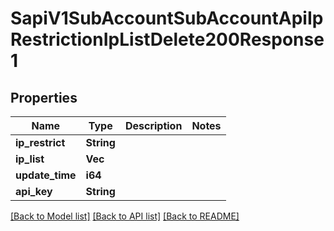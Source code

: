 # SapiV1SubAccountSubAccountApiIpRestrictionIpListDelete200Response1

## Properties

Name | Type | Description | Notes
------------ | ------------- | ------------- | -------------
**ip_restrict** | **String** |  | 
**ip_list** | **Vec<String>** |  | 
**update_time** | **i64** |  | 
**api_key** | **String** |  | 

[[Back to Model list]](../README.md#documentation-for-models) [[Back to API list]](../README.md#documentation-for-api-endpoints) [[Back to README]](../README.md)


